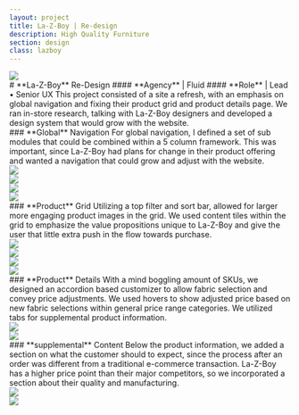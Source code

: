 ```yaml
---
layout: project
title: La-Z-Boy | Re-design
description: High Quality Furniture
section: design
class: lazboy
---
```


<div class="order-flip">
<div class="content two-thirds"><a class="img-modal" rel="group" href="header-1.jpg" ><img src="header-1.jpg" alt=" "/></a></div>
<div class="content third" markdown="1">
# **La-Z-Boy** Re-Design
#### **Agency** | Fluid
#### **Role** | Lead • Senior UX
This project consisted of a site a refresh, with an emphasis on global navigation and fixing their product grid and product details page. We ran in-store research, talking with La-Z-Boy designers and developed a design system that would grow with the website.
</div>
</div>

<div class="content article" markdown="1">
### **Global** Navigation
For global navigation, I defined a set of sub modules that could be combined within a 5 column framework. This was important, since La-Z-Boy had plans for change in their product offering and wanted a navigation that could grow and adjust with the website.
</div>

<div class="content fourth"><a class="img-modal" rel="group" href="navigation-1.jpg" ><img src="navigation-1.jpg" alt=" "/></a></div>
<div class="content fourth"><a class="img-modal" rel="group" href="navigation-2.jpg" ><img src="navigation-2.jpg" alt=" "/></a></div>
<div class="content fourth"><a class="img-modal" rel="group" href="navigation-3.jpg" ><img src="navigation-3.jpg" alt=" "/></a></div>
<div class="content fourth"><a class="img-modal" rel="group" href="navigation-4.jpg" ><img src="navigation-4.jpg" alt=" "/></a></div>

<div class="content article" markdown="1">
### **Product** Grid
Utilizing a top filter and sort bar, allowed for larger more engaging product images in the grid. We used content tiles within the grid to emphasize the value propositions unique to La-Z-Boy and give the user that little extra push in the flow towards purchase.
</div>

<div class="content fourth"><a class="img-modal" rel="group" href="product-grid-1.jpg" ><img src="product-grid-1.jpg" alt=" "/></a></div>
<div class="content fourth"><a class="img-modal" rel="group" href="product-grid-2.jpg" ><img src="product-grid-2.jpg" alt=" "/></a></div>
<div class="content fourth"><a class="img-modal" rel="group" href="product-grid-3.jpg" ><img src="product-grid-3.jpg" alt=" "/></a></div>
<div class="content fourth"><a class="img-modal" rel="group" href="product-grid-4.jpg" ><img src="product-grid-4.jpg" alt=" "/></a></div>

<div class="content article" markdown="1">
### **Product** Details
With a mind boggling amount of SKUs, we designed an accordion based customizer to allow fabric selection and convey price adjustments. We used hovers to show adjusted price based on new fabric selections within general price range categories. We utilized tabs for supplemental product information.
</div>

<div class="content half"><a class="img-modal" rel="group" href="pdp-1.jpg" ><img src="pdp-1.jpg" alt=" "/></a></div>
<div class="content half"><a class="img-modal" rel="group" href="pdp-2.jpg" ><img src="pdp-2.jpg" alt=" "/></a></div>

<div class="content article" markdown="1">
### **supplemental** Content
Below the product information, we added a section on what the customer should to expect, since the process after an order was different from a traditional e-commerce transaction. La-Z-Boy has a higher price point than their major competitors, so we incorporated a section about their quality and manufacturing.
</div>

<div class="content half"><a class="img-modal" rel="group" href="pdp-3.jpg" ><img src="pdp-3.jpg" alt=" "/></a></div>
<div class="content half"><a class="img-modal" rel="group" href="pdp-4.jpg" ><img src="pdp-4.jpg" alt=" "/></a></div>
